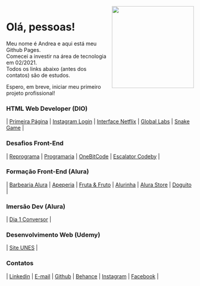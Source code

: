<img src="https://media.giphy.com/media/LPgFwCQg4HQBvPihcn/giphy.gif" width="220px" align="right">

# Olá, pessoas!

Meu nome é Andrea e aqui está meu Github Pages.  
Comecei a investir na área de tecnologia em 02/2021.  
Todos os links abaixo (antes dos contatos) são de estudos.

Espero, em breve, iniciar meu primeiro projeto profissional!

### HTML Web Developer (DIO)

| [Primeira Página](https://andreadcsousa.github.io/dio_webpage_inicio/) | [Instagram Login](https://andreadcsousa.github.io/dio_desafio_instagram/) | [Interface Netflix](https://andreadcsousa.github.io/dio_desafio_netflix/) | [Global Labs](https://andreadcsousa.github.io/dio_introducao_bootstrap/) | [Snake Game](https://andreadcsousa.github.io/dio_desafio_snake/) |

### Desafios Front-End

| [Reprograma](https://andreadcsousa.github.io/reprograma_oficina/) | [Programaria](https://andreadcsousa.github.io/programaria_frontend/) | [OneBitCode](https://andreadcsousa.github.io/onebitcode_calculadora/) | [Escalator Codeby](https://andreadcsousa.github.io/codeby_escalator/) |

### Formação Front-End (Alura)

| [Barbearia Alura](https://andreadcsousa.github.io/alura_webpage_barbearia/) | [Apeperia](https://andreadcsousa.github.io/alura_layout_responsivo/) | [Fruta & Fruto](https://andreadcsousa.github.io/alura_arquitetura_css/) | [Alurinha](https://andreadcsousa.github.io/alura_webpage_flexbox/) | [Alura Store](https://andreadcsousa.github.io/alura_webpage_grid/) | [Doguito](https://andreadcsousa.github.io/alura_validacao_javascript/) |

### Imersão Dev (Alura)

| [Dia 1 Conversor](https://andreadcsousa.github.io/alura_imersao_dia1/) |

### Desenvolvimento Web (Udemy)

| [Site UNES](https://andreadcsousa.github.io/udemy_projetoUnes/) |

### Contatos

| [Linkedin](https://www.linkedin.com/in/andrea-dcsousa/) | [E-mail](mailto:andrea.dcsousa@gmail.com) | [Github](https://github.com/andreadcsousa) | [Behance](https://www.freecodecamp.org/andreadcsousa) | [Instagram](https://www.instagram.com/pinklovesxtina/) | [Facebook](https://www.facebook.com/pinkLOVESxtina) |
